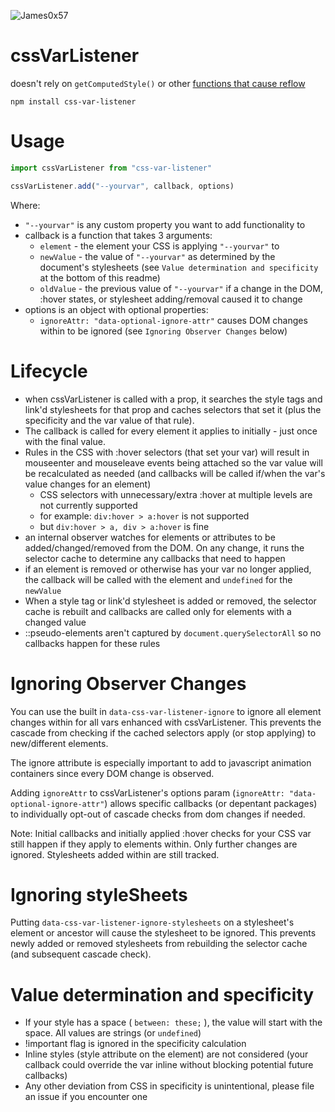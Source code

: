 ![James0x57](https://img.shields.io/badge/James0x57%20%F0%9F%91%BD-I%20made%20a%20thing!-blueviolet.svg?labelColor=222222)

# cssVarListener

doesn't rely on `getComputedStyle()` or other [functions that cause reflow](https://gist.github.com/paulirish/5d52fb081b3570c81e3a)

`npm install css-var-listener`

# Usage

```js
import cssVarListener from "css-var-listener"

cssVarListener.add("--yourvar", callback, options)
```

Where:
 * `"--yourvar"` is any custom property you want to add functionality to
 * callback is a function that takes 3 arguments:
   - `element` - the element your CSS is applying `"--yourvar"` to
   - `newValue` - the value of `"--yourvar"` as determined by the document's stylesheets (see `Value determination and specificity` at the bottom of this readme)
   - `oldValue` - the previous value of `"--yourvar"` if a change in the DOM, :hover states, or stylesheet adding/removal caused it to change
 * options is an object with optional properties:
   - `ignoreAttr: "data-optional-ignore-attr"` causes DOM changes within to be ignored (see `Ignoring Observer Changes` below)

# Lifecycle

 * when cssVarListener is called with a prop, it searches the style tags and link'd stylesheets for that prop and caches selectors that set it (plus the specificity and the var value of that rule).
 * The callback is called for every element it applies to initially - just once with the final value.
 * Rules in the CSS with :hover selectors (that set your var) will result in mouseenter and mouseleave events being attached so the var value will be recalculated as needed (and callbacks will be called if/when the var's value changes for an element)
   - CSS selectors with unnecessary/extra :hover at multiple levels are not currently supported
   - for example: `div:hover > a:hover` is not supported
   - but `div:hover > a, div > a:hover` is fine
 * an internal observer watches for elements or attributes to be added/changed/removed from the DOM. On any change, it runs the selector cache to determine any callbacks that need to happen
 * if an element is removed or otherwise has your var no longer applied, the callback will be called with the element and `undefined` for the `newValue`
 * When a style tag or link'd stylesheet is added or removed, the selector cache is rebuilt and callbacks are called only for elements with a changed value
 * ::pseudo-elements aren't captured by `document.querySelectorAll` so no callbacks happen for these rules

# Ignoring Observer Changes

You can use the built in `data-css-var-listener-ignore` to ignore all element changes within for all vars enhanced with cssVarListener. This prevents the cascade from checking if the cached selectors apply (or stop applying) to new/different elements.

The ignore attribute is especially important to add to javascript animation containers since every DOM change is observed.

Adding `ignoreAttr` to cssVarListener's options param (`ignoreAttr: "data-optional-ignore-attr"`) allows specific callbacks (or depentant packages) to individually opt-out of cascade checks from dom changes if needed.

Note: Initial callbacks and initially applied :hover checks for your CSS var still happen if they apply to elements within. Only further changes are ignored. Stylesheets added within are still tracked.

# Ignoring styleSheets

Putting `data-css-var-listener-ignore-stylesheets` on a stylesheet's element or ancestor will cause the stylesheet to be ignored. This prevents newly added or removed stylesheets from rebuilding the selector cache (and subsequent cascade check).

# Value determination and specificity

 * If your style has a space ( `between: these;` ), the value will start with the space. All values are strings (or `undefined`)
 * !important flag is ignored in the specificity calculation
 * Inline styles (style attribute on the element) are not considered (your callback could override the var inline without blocking potential future callbacks)
 * Any other deviation from CSS in specificity is unintentional, please file an issue if you encounter one


